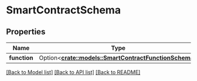 # SmartContractSchema

## Properties

Name | Type | Description | Notes
------------ | ------------- | ------------- | -------------
**function** | Option<[**crate::models::SmartContractFunctionSchema**](SmartContractFunctionSchema.md)> |  | [optional]

[[Back to Model list]](../README.md#documentation-for-models) [[Back to API list]](../README.md#documentation-for-api-endpoints) [[Back to README]](../README.md)


